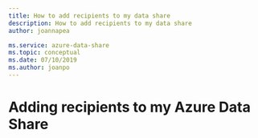 ```yaml
---
title: How to add recipients to my data share
description: How to add recipients to my data share
author: joannapea

ms.service: azure-data-share
ms.topic: conceptual
ms.date: 07/10/2019
ms.author: joanpo
---
```

# Adding recipients to my Azure Data Share
